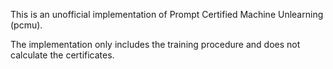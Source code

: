 This is an unofficial implementation of Prompt Certified Machine Unlearning (pcmu). 

The implementation only includes the training procedure and does not calculate the certificates. 

